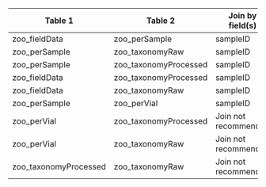 |Table 1|Table 2|Join by field(s)|
|------------------------|------------------------|-------------------------------|
zoo_fieldData|zoo_perSample|sampleID
zoo_perSample|zoo_taxonomyRaw|sampleID
zoo_perSample|zoo_taxonomyProcessed|sampleID
zoo_fieldData|zoo_taxonomyProcessed|sampleID
zoo_fieldData|zoo_taxonomyRaw|sampleID
zoo_perSample|zoo_perVial|sampleID
zoo_perVial|zoo_taxonomyProcessed| Join not recommended
zoo_perVial|zoo_taxonomyRaw| Join not recommended
zoo_taxonomyProcessed|zoo_taxonomyRaw| Join not recommended
